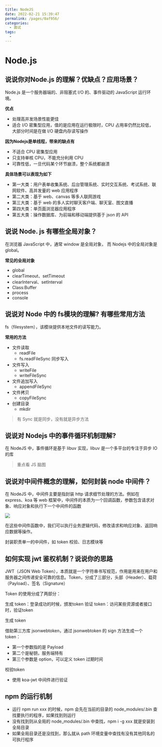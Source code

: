 ```yaml
---
title: NodeJS
date: 2022-02-21 15:39:47
permalink: /pages/0af956/
categories:
  - 面试
tags:
  - 
---
```


# Node.js

## 说说你对Node.js 的理解？优缺点？应用场景？

Node.js 是一个服务器端的、非阻塞式 I/O 的、事件驱动的 JavaScript 运行环境。

**优点**

- 处理高并发场景性能更佳
- 适合 I/O 密集型应用，值的是应用在运行极限时，CPU 占用率仍然比较低，大部分时间是在做 I/O 硬盘内存读写操作

**因为Nodejs是单线程，带来的缺点有**

- 不适合 CPU 密集型应用
- 只支持单核 CPU，不能充分利用 CPU
- 可靠性低，一旦代码某个环节崩溃，整个系统都崩溃

**具体场景可以表现为如下**

- 第一大类：用户表单收集系统、后台管理系统、实时交互系统、考试系统、联网软件、高并发量的 web 应用程序
- 第二大类：基于 web、canvas 等多人联网游戏
- 第三大类：基于 web 的多人实时聊天客户端、聊天室、图文直播
- 第四大类：单页面浏览器应用程序
- 第五大类：操作数据库、为前端和移动端提供基于 json 的 API

## 说说 Node. js 有哪些全局对象？

在浏览器 JavaScript 中，通常 window 是全局对象， 而 Nodejs 中的全局对象是 global。

**常见的全局对象**

- global
- clearTimeout、setTimeout
- clearInterval、setInterval
- Class:Buffer
- process
- console

## 说说对 Node 中的 fs模块的理解? 有哪些常用方法

fs（filesystem），该模块提供本地文件的读写能力。

**常用的方法**

- 文件读取
  - readFile
  - fs.readFileSync 同步写入
- 文件写入
  - writeFile
  - writeFileSync
- 文件追加写入
  - appendFileSync
- 文件拷贝
  - copyFileSync
- 创建目录
  - mkdir

> 有 Sync 就是同步，没有就是异步方法

## 说说对 Nodejs 中的事件循环机制理解?

在 NodeJS 中，事件循环是基于 libuv 实现，libuv 是一个多平台的专注于异步 IO 的库

> 重点看 JS 脑图

## 说说对中间件概念的理解，如何封装 node 中间件？

在 NodeJS 中，中间件主要是指封装 http 请求细节处理的方法。例如在 express、koa 等 web 框架中，中间件的本质为一个回调函数，参数包含请求对象、响应对象和执行下一个中间件的函数

![](https://camo.githubusercontent.com/08f52777011cc53112d7c8455083457a273e3a925327cfbeab5298d532e86858/68747470733a2f2f7374617469632e7675652d6a732e636f6d2f36613665643366302d636365342d313165622d383566362d3666616337376330633962332e706e67)

在这些中间件函数中，我们可以执行业务逻辑代码，修改请求和响应对象、返回响应数据等操作。

封装职责单一的中间件，如 token 校验、日志模块等

## 如何实现 jwt 鉴权机制？说说你的思路 

JWT（JSON Web Token），本质就是一个字符串书写规范，作用是用来在用户和服务器之间传递安全可靠的信息。Token，分成了三部分，头部（Header）、载荷（Payload）、签名（Signature）

Token 的使用分成了两部分：

生成 token：登录成功的时候，颁发token
验证 token：访问某些资源或者接口时，验证token

生成 token

借助第三方库 jsonwebtoken，通过 jsonwebtoken 的 sign 方法生成一个 token：

- 第一个参数指的是 Payload
- 第二个是秘钥，服务端特有
- 第三个参数是 option，可以定义 token 过期时间

校验token

- 使用 koa-jwt 中间件进行验证

## npm 的运行机制

- 运行 npm run xxx 的时候，npm 会先在当前的目录的 node_modules/.bin 查找要执行的程序，如果找到则运行
- 没有找到则从全局的 node_modules/.bin 中查找，npm i -g xxx 就是安装到全局目录
- 如果全局目录还是没找到，那么就从 path 环境变量中查找有没有其他同名的可执行程序